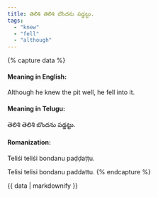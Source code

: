 ```yaml
---
title: తెలిశి తెలిశి బొందను పడ్డట్టు.
tags:
  - "knew"
  - "fell"
  - "although"
---
```


{% capture data %}
#### Meaning in English:
Although he knew the pit well, he fell into it.

#### Meaning in Telugu:
తెలిశి తెలిశి బొందను పడ్డట్టు.

#### Romanization:
Teliśi teliśi bondanu paḍḍaṭṭu.

Telisi telisi bondanu paddattu.
{% endcapture %}

{{ data | markdownify }}

